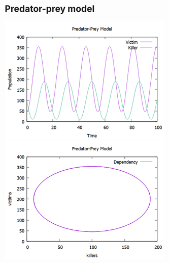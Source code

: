 # Predator-prey model
![alt text](https://github.com/Hexy00123/PredatorPreyModel/blob/main/PredatorPrey1.png)
![alt text](https://github.com/Hexy00123/PredatorPreyModel/blob/main/PredatorPrey2.png)
